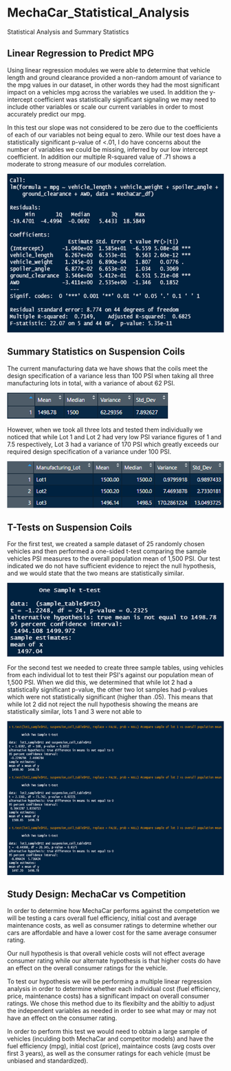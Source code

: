 # MechaCar_Statistical_Analysis
Statistical Analysis and Summary Statistics

## Linear Regression to Predict MPG
Using linear regression modules we were able to determine that vehicle length and ground clearance provided a non-random amount of variance to the mpg values in our dataset, in other words they had the most significant impact on a vehicles mpg across the variables we used. In addition the y-intercept coefficient was statistically significant signaling we may need to include other variables or scale our current variables in order to most accurately predict our mpg.

In this test our slope was not considered to be zero due to the coefficients of each of our variables not being equal to zero. While our test does have a statistically significant p-value of <.01, I do have concerns about the number of variables we could be missing, inferred by our low intercept coefficient. In addition our multiple R-squared value of .71 shows a moderate to strong measure of our modules correlation.

![Regression_Analyis](https://github.com/sbull32/MechaCar_Statistical_Analysis/blob/main/Resources/linear_regression_output.png)

## Summary Statistics on Suspension Coils
The current manufacturing data we have shows that the coils meet the design specification of a variance less than 100 PSI when taking all three manufacturing lots in total, with a variance of about 62 PSI. 

![Total Summary](https://github.com/sbull32/MechaCar_Statistical_Analysis/blob/main/Resources/total_summary_df.png)

However, when we took all three lots and tested them individually we noticed that while Lot 1 and Lot 2 had very low PSI variance figures of 1 and 7.5 respectively, Lot 3 had a variance of 170 PSI which greatly exceeds our required design specification of a variance under 100 PSI.

![Lot Summary](https://github.com/sbull32/MechaCar_Statistical_Analysis/blob/main/Resources/lot_summary_df.png)

## T-Tests on Suspension Coils
For the first test, we created a sample dataset of 25 randomly chosen vehicles and then performed a one-sided t-test comparing the sample vehicles PSI measures to the overall population mean of 1,500 PSI. Our test indicated we do not have sufficient evidence to reject the null hypothesis, and we would state that the two means are statistically similar.

![T-Test](https://github.com/sbull32/MechaCar_Statistical_Analysis/blob/main/Resources/ttest_samplevspop.png)

For the second test we needed to create three sample tables, using vehicles from each individual lot to test their PSI's against our population mean of 1,500 PSI. When we did this, we determined that while lot 2 had a statistically significant p-value, the other two lot samples had p-values which were not statistically significant (higher than .05). This means that while lot 2 did not reject the null hypothesis showing the means are statistically similar, lots 1 and 3 were not able to 

![Lot T-tests](https://github.com/sbull32/MechaCar_Statistical_Analysis/blob/main/Resources/ttest_lotsvspop.png)

## Study Design: MechaCar vs Competition
In order to determine how MechaCar performs against the competetion we will be testing a cars overall fuel efficiency, initial cost and average maintenance costs, as well as consumer ratings to determine whether our cars are affordable and have a lower cost for the same average consumer rating.

Our null hypothesis is that overall vehicle costs will not effect average consumer rating while our alternate hypothesis is that higher costs do have an effect on the overall consumer ratings for the vehicle.

To test our hypothesis we will be performing a multiple linear regression analysis in order to determine whether each individual cost (fuel efficiency, price, maintenance costs) has a significant impact on overall consumer ratings. We chose this method due to its flexibilty and the abiltiy to adjust the independent variables as needed in order to see what may or may not have an effect on the consumer rating.

In order to perform this test we would need to obtain a large sample of vehicles (inculding both MechaCar and competitor models) and have the fuel efficiency (mpg), initial cost (price), maintaince costs (avg costs over first 3 years), as well as the consumer ratings for each vehicle (must be unbiased and standardized). 
